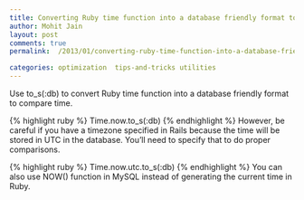 ```yaml
---
title: Converting Ruby time function into a database friendly format to compare time.
author: Mohit Jain
layout: post
comments: true
permalink:  /2013/01/converting-ruby-time-function-into-a-database-friendly-format-to-compare-time/

categories: optimization  tips-and-tricks utilities
---
```


Use to_s(:db) to convert Ruby time function into a database friendly format to compare time.

{% highlight ruby %}
    Time.now.to_s(:db)
{% endhighlight %}
However, be careful if you have a timezone specified in Rails because the time will be stored in UTC in the database. You’ll need to specify that to do proper comparisons.

{% highlight ruby %}
    Time.now.utc.to_s(:db)
{% endhighlight %}
You can also use NOW() function in MySQL instead of generating the current time in Ruby.
